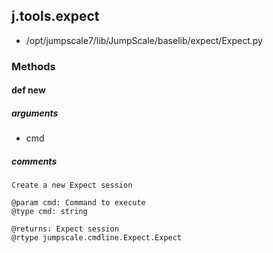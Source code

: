 ## j.tools.expect

- /opt/jumpscale7/lib/JumpScale/baselib/expect/Expect.py

### Methods

#### def new 
##### arguments

- cmd

##### comments

```
Create a new Expect session

@param cmd: Command to execute
@type cmd: string

@returns: Expect session
@rtype jumpscale.cmdline.Expect.Expect

```

